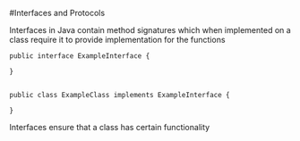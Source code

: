 #Interfaces and Protocols 


Interfaces in Java contain method signatures which when implemented on a class require it to provide implementation for the functions


```
public interface ExampleInterface {

}


public class ExampleClass implements ExampleInterface {

}
```


Interfaces ensure that a class has certain functionality